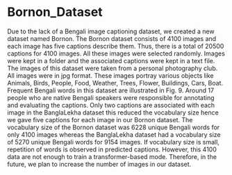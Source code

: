 # Bornon_Dataset

Due to the lack of a Bengali image captioning dataset, we created a new dataset named Bornon. The Bornon dataset consists of 4100 images and each image has five captions describe them. Thus, there is a total of 20500 captions for 4100 images. All these images were selected randomly. Images were kept in a folder and the associated captions were kept in a text file. The images of this dataset were taken from a personal photography club. All images were in jpg format. These images portray various objects like Animals, Birds, People, Food, Weather, Trees, Flower, Buildings, Cars, Boat. Frequent Bengali words in this dataset are illustrated in Fig. 9. Around 17 people who are native Bengali speakers were responsible for annotating and evaluating the captions.
Only two captions are associated with each image in the BanglaLekha dataset this reduced the vocabulary size hence we gave five captions for each image in our Bornon dataset. The vocabulary size of the Bornon dataset was 6228 unique Bengali words for only 4100 images whereas the BanglaLekha dataset had a vocabulary size of 5270 unique Bengali words for 9154 images. If vocabulary size is small, repetition of words is observed in predicted captions. However, this 4100 data are not enough to train a transformer-based mode. Therefore, in the future, we plan to increase the number of images in our dataset.
